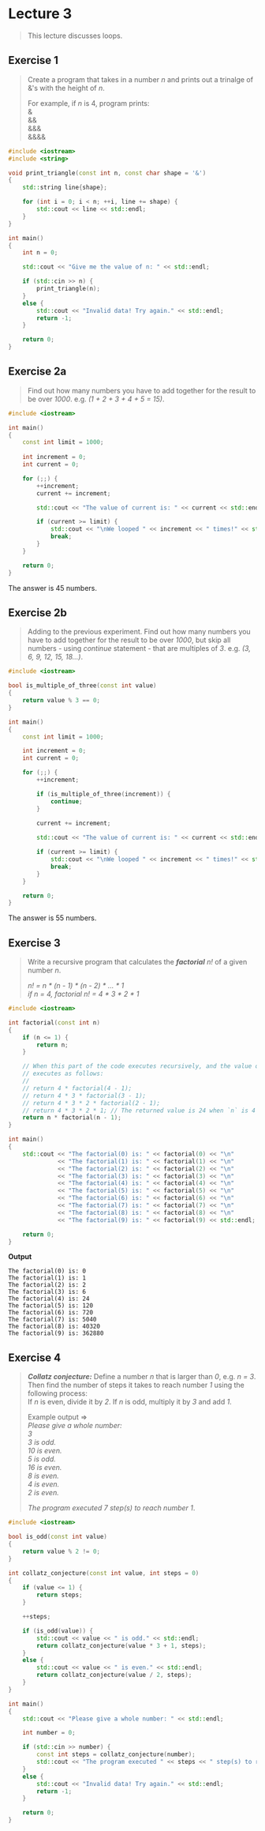 # Lecture 3

> This lecture discusses loops.

## Exercise 1

> Create a program that takes in a number *n* and prints out a trinalge of &'s with the height of *n*.
> 
> For example, if *n* is 4, program prints:  
> &  
> &&  
> &&&  
> &&&&

```cpp
#include <iostream>
#include <string>

void print_triangle(const int n, const char shape = '&')
{
    std::string line{shape};

    for (int i = 0; i < n; ++i, line += shape) {
        std::cout << line << std::endl;
    }
}

int main()
{
    int n = 0;

    std::cout << "Give me the value of n: " << std::endl;

    if (std::cin >> n) {
        print_triangle(n);
    }
    else {
        std::cout << "Invalid data! Try again." << std::endl;
        return -1;
    }

    return 0;
}
```

## Exercise 2a

> Find out how many numbers you have to add together for the result to be over *1000*. e.g. *(1 + 2 + 3 + 4 + 5 = 15)*.

```cpp
#include <iostream>

int main()
{
    const int limit = 1000;
    
    int increment = 0;
    int current = 0;

    for (;;) {
    	++increment;
        current += increment;

        std::cout << "The value of current is: " << current << std::endl;

        if (current >= limit) {
            std::cout << "\nWe looped " << increment << " times!" << std::endl;
            break;
        }
    }

    return 0;
}
```

The answer is 45 numbers.

## Exercise 2b

> Adding to the previous experiment. Find out how many numbers you have to add together for the result to be over *1000*, but skip all numbers - using *continue* statement - that are multiples of *3*. e.g. *(3, 6, 9, 12, 15, 18...)*.

```cpp
#include <iostream>

bool is_multiple_of_three(const int value) 
{
    return value % 3 == 0;
}

int main()
{
    const int limit = 1000;

    int increment = 0;
    int current = 0;

    for (;;) {
        ++increment;

        if (is_multiple_of_three(increment)) {
            continue;
        }
 
        current += increment;

        std::cout << "The value of current is: " << current << std::endl;

        if (current >= limit) {
            std::cout << "\nWe looped " << increment << " times!" << std::endl;
            break;
        }
    } 

    return 0;
}
```

The answer is 55 numbers.

## Exercise 3

> Write a recursive program that calculates the **_factorial_** *n!* of a given number *n*.
> 
> _n! = n * (n - 1) * (n - 2) * ... * 1_  
> _if n = 4, factorial n! = 4 * 3 * 2 * 1_

```cpp
#include <iostream>

int factorial(const int n)
{
    if (n <= 1) {
        return n;
    }

    // When this part of the code executes recursively, and the value of `n` is 4; The program
    // executes as follows:
    // 
    // return 4 * factorial(4 - 1);
    // return 4 * 3 * factorial(3 - 1);
    // return 4 * 3 * 2 * factorial(2 - 1);
    // return 4 * 3 * 2 * 1; // The returned value is 24 when `n` is 4 (which is correct!).
    return n * factorial(n - 1);
}

int main()
{
    std::cout << "The factorial(0) is: " << factorial(0) << "\n"
              << "The factorial(1) is: " << factorial(1) << "\n"
              << "The factorial(2) is: " << factorial(2) << "\n"
              << "The factorial(3) is: " << factorial(3) << "\n"
              << "The factorial(4) is: " << factorial(4) << "\n"
              << "The factorial(5) is: " << factorial(5) << "\n"
              << "The factorial(6) is: " << factorial(6) << "\n"
              << "The factorial(7) is: " << factorial(7) << "\n"
              << "The factorial(8) is: " << factorial(8) << "\n"
              << "The factorial(9) is: " << factorial(9) << std::endl;

    return 0;
}
```

**Output**

```
The factorial(0) is: 0
The factorial(1) is: 1
The factorial(2) is: 2
The factorial(3) is: 6
The factorial(4) is: 24
The factorial(5) is: 120
The factorial(6) is: 720
The factorial(7) is: 5040
The factorial(8) is: 40320
The factorial(9) is: 362880
```

## Exercise 4

> **_Collatz conjecture:_**
> Define a number *n* that is larger than *0*, e.g. *n = 3*.  
> Then find the number of steps it takes to reach number *1* using the following process:  
> If *n* is even, divide it by *2*.
> If *n* is odd, multiply it by *3* and add *1*.
>
> Example output =>  
> *Please give a whole number:*  
> *3*  
> *3 is odd.*  
> *10 is even.*  
> *5 is odd.*  
> *16 is even.*  
> *8 is even.*  
> *4 is even.*  
> *2 is even.*
> 
> *The program executed 7 step(s) to reach number 1*.

```cpp
#include <iostream>

bool is_odd(const int value)
{
    return value % 2 != 0;
}

int collatz_conjecture(const int value, int steps = 0)
{
    if (value <= 1) {
        return steps;
    }

    ++steps;

    if (is_odd(value)) {
        std::cout << value << " is odd." << std::endl;
        return collatz_conjecture(value * 3 + 1, steps);
    } 
    else {
        std::cout << value << " is even." << std::endl;
        return collatz_conjecture(value / 2, steps);
    }
}

int main()
{
    std::cout << "Please give a whole number: " << std::endl;

    int number = 0;

    if (std::cin >> number) {
        const int steps = collatz_conjecture(number);
        std::cout << "The program executed " << steps << " step(s) to reach number 1." << std::endl;
    }
    else {
        std::cout << "Invalid data! Try again." << std::endl;
        return -1;
    }

    return 0;
}
```
